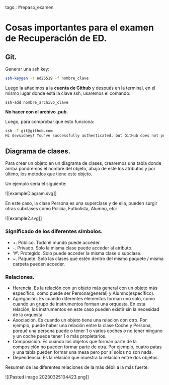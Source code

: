 tags:: #repaso_examen

# Cosas importantes para el examen de Recuperación de ED.

## Git.

Generar una ssh key:

````bash
ssh-keygen -t ed25519 -f nombre_clave
````

Luego la añadimos a la **cuenta de Github** y después en la terminal, en el mismo lugar donde está la clave ssh, usaremos el comando:

````shell
ssh-add nombre_archivo_clave
````

**No hacer con el archivo .pub.**

Luego, para comprobar que esto funciona:

````cmd
ssh -T git@github.com
Hi devsidney! You've successfully authenticated, but GitHub does not provide shell access.
````

## Diagrama de clases.

Para crear un objeto en un diagrama de clases, crearemos una tabla donde arriba pondremos el nombre del objeto, abajo de este los atributos y por último, los métodos que tiene este objeto.

Un ejemplo sería el siguiente:

![[exampleDiagram.svg]]

En este caso, la clase Persona es una superclase y de ella, pueden surgir otras subclases como Policia, Futbolista, Alumno, etc:

![[example2.svg]]

### Significado de los diferentes símbolos.

- +. Público. Todo el mundo puede acceder.
- -. Privado. Solo la misma clase puede acceder al atributo.
- '#'. Protegido. Solo puede acceder la misma clase o subclase. 
- ~. Paquete. Solo las clases que estén dentro del mismo paquete / misma carpeta pueden acceder.

### Relaciones.

- Herencia. Es la relación con un objeto más general con un objeto más específico, como puede ser Persona(general) y Alumno(específico).
- Agregación. Es cuando diferentes elementos forman uno solo, como cuando un grupo de instrumentos forman una orquesta. En esta relación, los instrumentos en este caso pueden existir sin la necesidad de la orquesta.
- Asociación. Es cuando un objeto tiene una relación con otro. Por ejemplo, puede haber una relación entre la clase Coche y Persona, porqué una persona puede o tener 1 o varios coches o no tener ninguno y un coche puede tener 1 o más propietarios.
- Composición. Es cuando los objetos que forman parte de la composición no pueden formar parte de otra. Por ejemplo, cuatro patas y una tabla pueden formar una mesa pero por sí solos no son nada.
- Dependencia. Es la relación que muestra la relación entre dos objetos.

Resumen de las diferentes relaciones de la más débil a la más fuerte:

![[Pasted image 20230325104423.png]]